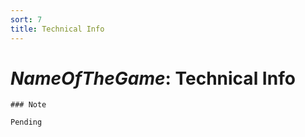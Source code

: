 ```yaml
---
sort: 7
title: Technical Info
---
```


# *NameOfTheGame*: Technical Info

```note
### Note

Pending
```
